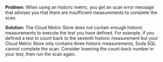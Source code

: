 **Problem:** When using an historic metric, you get an scan error message that advises you that there are insufficient measurements to complete the scan.

**Solution:** The Cloud Metric Store does not contain enough historic measurements to execute the test you have defined. For example, if you defined a test to count back to the seventh historic measurement but your Cloud Metric Store only contains three historic measurements, Soda SQL cannot complete the scan. Consider lowering the count-back number in your test, then run the scan again.